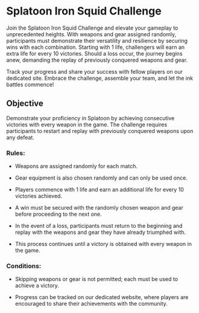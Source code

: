 # Splatoon Iron Squid Challenge

Join the Splatoon Iron Squid Challenge and elevate your gameplay to unprecedented heights. With weapons and gear assigned randomly, participants must demonstrate their versatility and resilience by securing wins with each combination. Starting with 1 life, challengers will earn an extra life for every 10 victories. Should a loss occur, the journey begins anew, demanding the replay of previously conquered weapons and gear.

Track your progress and share your success with fellow players on our dedicated site. Embrace the challenge, assemble your team, and let the ink battles commence!

## Objective

Demonstrate your proficiency in Splatoon by achieving consecutive victories with every weapon in the game. The challenge requires participants to restart and replay with previously conquered weapons upon any defeat.

### Rules:

- Weapons are assigned randomly for each match.

- Gear equipment is also chosen randomly and can only be used once.

- Players commence with 1 life and earn an additional life for every 10 victories achieved.

- A win must be secured with the randomly chosen weapon and gear before proceeding to the next one.

- In the event of a loss, participants must return to the beginning and replay with the weapons and gear they have already triumphed with.

- This process continues until a victory is obtained with every weapon in the game.

### Conditions:

- Skipping weapons or gear is not permitted; each must be used to achieve a victory.

- Progress can be tracked on our dedicated website, where players are encouraged to share their achievements with the community.
